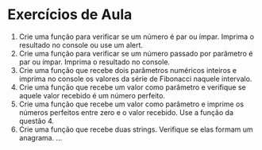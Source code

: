 # Exercícios de Aula

1) Crie uma função para verificar se um número é par ou ímpar. Imprima o resultado no console ou use um alert.
2) Crie uma função para verificar se um número passado por parâmetro é par ou ímpar. Imprima o resultado no console.
3) Crie uma função que recebe dois parâmetros numéricos inteiros e imprima no console os valores da série de Fibonacci naquele intervalo.
4) Crie uma função que recebe um valor como parâmetro e verifique se aquele valor recebido é um número perfeito.
5) Crie uma função que recebe um valor como parâmetro e imprime os números perfeitos entre zero e o valor recebido. Use a função da questão 4.
6) Crie uma função que recebe duas strings. Verifique se elas formam um anagrama.
...